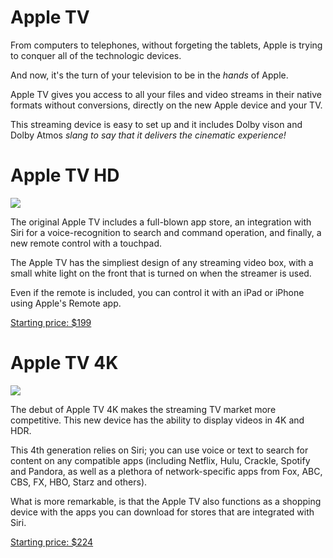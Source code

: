 # Apple TV

From computers to telephones, without forgeting the tablets, Apple is trying to conquer all of the technologic devices. 

And now, it's the turn of your television to be in the *hands* of Apple. 

Apple TV gives you access to all your files and video streams in their native formats without conversions, directly on the new Apple device and your TV.

This streaming device is easy to set up and it includes Dolby vison and Dolby Atmos *slang to say that it delivers the cinematic experience!*

# Apple TV HD

![](https://store.storeimages.cdn-apple.com/4982/as-images.apple.com/is/apple-tv-hero-select-201510?wid=538&amp;amp;hei=535&amp;amp;fmt=jpeg&amp;amp;qlt=95&amp;amp;op_usm=0.5,0.5&amp;amp;.v=1503607253099)

The original Apple TV includes a full-blown app store, an integration with Siri for a voice-recognition to search and command operation, and finally, a new remote control with a touchpad.

The Apple TV has the simpliest design of any streaming video box, with a small white light on the front that is turned on when the streamer is used. 

Even if the remote is included, you can control it with an iPad or iPhone using Apple's Remote app.

[Starting price: $199](https://www.apple.com/ca/shop/buy-tv/apple-tv-hd/32gb)

# Apple TV 4K

![](https://store.storeimages.cdn-apple.com/4982/as-images.apple.com/is/apple-tv-hero-select-201709?wid=538&amp;amp;hei=535&amp;amp;fmt=jpeg&amp;amp;qlt=95&amp;amp;op_usm=0.5,0.5&amp;amp;.v=1504814112595)

The debut of Apple TV 4K makes the streaming TV market more competitive. This new device has the ability to display videos in 4K and HDR.

This 4th generation relies on Siri; you can use voice or text to search for content on any compatible apps (including Netflix, Hulu, Crackle, Spotify and Pandora, as well as a plethora of network-specific apps from Fox, ABC, CBS, FX, HBO, Starz and others).

What is more remarkable, is that the Apple TV also functions as a shopping device with the apps you can download for stores that are integrated with Siri.

[Starting price: $224](https://www.apple.com/ca/shop/buy-tv/apple-tv-4k)
